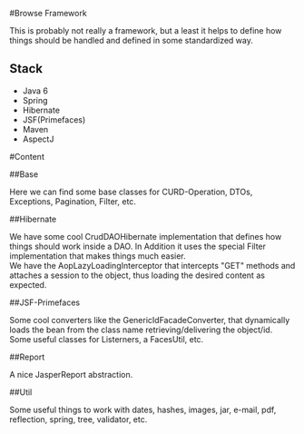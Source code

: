 #Browse Framework

This is probably not really a framework, but a least it helps to define how things should be handled and defined in some standardized way.

## Stack

* Java 6
* Spring
* Hibernate
* JSF(Primefaces)
* Maven
* AspectJ

#Content

##Base

Here we can find some base classes for CURD-Operation, DTOs, Exceptions, Pagination, Filter, etc.

##Hibernate

We have some cool CrudDAOHibernate implementation that defines how things should work inside a DAO. In Addition it uses the special Filter implementation that makes things much easier.  
We have the AopLazyLoadingInterceptor that intercepts "GET" methods and attaches a session to the object, thus loading the desired content as expected.
    
##JSF-Primefaces

Some cool converters like the GenericIdFacadeConverter, that dynamically loads the bean from the class name retrieving/delivering the object/id. Some useful classes for Listerners, a FacesUtil, etc.
    
##Report
    
A nice JasperReport abstraction.
    
##Util

Some useful things to work with dates, hashes, images, jar, e-mail, pdf, reflection, spring, tree, validator, etc.